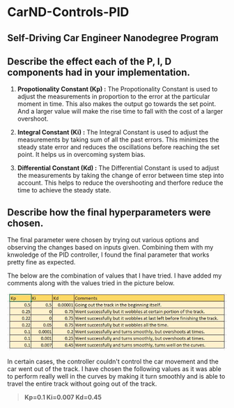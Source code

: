 # CarND-Controls-PID
Self-Driving Car Engineer Nanodegree Program
---

## Describe the effect each of the P, I, D components had in your implementation.

1. **Propotionality Constant (Kp) :**
The Propotionality Constant is used to adjust the measurements in proportion to the error at the particular moment in time. This also makes the output go towards the set point. And a larger value will make the rise time to fall with the cost of a larger overshoot.

2. **Integral Constant (Ki) :**
The Integral Constant is used to adjust the measurements by taking sum of all the past errors. This minimizes the steady state error and reduces the oscillations before reaching the set point. It helps us in overcoming system bias.

3. **Differential Constant (Kd) :**
The Differential Constant is used to adjust the measurements by taking the change of error between time step into account. This helps to reduce the overshooting and therfore reduce the time to achieve the steady state.


## Describe how the final hyperparameters were chosen.

The final parameter were chosen by trying out various options and observing the changes based on inputs given. Combining them with my knwoledge of the PID controller, I found the final parameter that works pretty fine as expected.

The below are the combination of values that I have tried. I have added my comments along with the values tried in the picture below.

![](PID_Controller.JPG)

In certain cases, the controller couldn't control the car movement and the car went out of the track. I have chosen the following  values as it was able to perform really well in the curves by making it turn smoothly and is able to travel the entire track without going out of the track.

>**Kp=0.1
 Ki=0.007
 Kd=0.45**